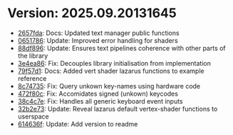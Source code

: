 # Version: 2025.09.20131645

* [2657fda](https://github.com/ford-jones/lazarus/commit/2657fda58a1e2e1d540887748f90cbb553c68631): Docs: Updated text manager public functions
* [0651786](https://github.com/ford-jones/lazarus/commit/0651786ce1ea9f6b9da58c45cea0495cf1f30a1d): Update: Improved error handling for shaders
* [88df896](https://github.com/ford-jones/lazarus/commit/88df89689add124f9d4778858273ea40bc2c63f3): Update: Ensures text pipelines coherence with other parts of the library
* [3e4ea86](https://github.com/ford-jones/lazarus/commit/3e4ea86786854197a12a05973ddbacb933fa5419): Fix: Decouples library initialisation from implementation
* [79f57d1](https://github.com/ford-jones/lazarus/commit/79f57d1c5c4b243fb115332d890a86015479c13d): Docs: Added vert shader lazarus functions to example reference
* [8c74735](https://github.com/ford-jones/lazarus/commit/8c74735f7a6c5af26d61f68b260039a162dbb2c0): Fix: Query unkown key-names using hardware code
* [472f80c](https://github.com/ford-jones/lazarus/commit/472f80c7a87420d22e8ba6f68cc33cb21b6e5443): Fix: Accomidates signed (unkown) keycodes
* [38c4c7e](https://github.com/ford-jones/lazarus/commit/38c4c7e16ea4deea94bfd2d9ff3b97c598b0688b): Fix: Handles all generic keyboard event inputs
* [32b2e73](https://github.com/ford-jones/lazarus/commit/32b2e7342ce2672b48c1dff78389954649ab3b3f): Update: Reveal lazarus default vertex-shader functions to userspace
* [614636f](https://github.com/ford-jones/lazarus/commit/614636f6bd7dbd54672687c21026be09687d5faa): Update: Add version to readme
